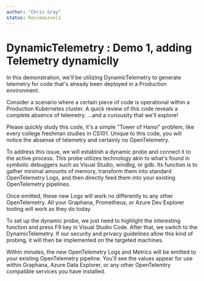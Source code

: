 ```yaml
---
author: "Chris Gray"
status: ReviewLevel1
---
```


# DynamicTelemetry : Demo 1, adding Telemetry dynamiclly
In this demonstration, we'll be utilizing DynamicTelemetry to generate telemetry for
code that's already been deployed in a Production environment.

Consider a scenario where a certain piece of code is operational within a
Production Kubernetes cluster. A quick review of this code reveals a complete
absence of telemetry. ...and a curiousity that we'll explore!

Please quickly study this code,  it's a simple "Tower of Hanoi" problem, like
every college freshman studies in CS101.  Unique to this code, you will notice
the absense of telemetry and certainly no OpenTelemetry.

To address this issue, we will establish a dynamic probe and connect it to the
active process. This probe utilizes technology akin to what's found in symbolic
debuggers such as Visual Studio, windbg, or gdb. Its function is to gather
minimal amounts of memory, transform them into standard OpenTelemetry Logs, and
then directly feed them into your existing OpenTelemetry pipelines.

Once emitted, these new Logs will work no differently to any other OpenTelemetry.
All your Graphana, Prometheus, or Azure Dev Explorer tooling will work as they
do today.

To set up the dynamic probe, we just need to highlight the interesting function
and press F9 key in Visual Studio Code. After that, we switch to the
DynamicTelemetry. If our security and privacy guidelines allow this kind of
probing, it will then be implemented on the targeted machines.

Within minutes, the new OpenTelemetry Logs and Metrics will be emitted to your
existing OpenTelemetry pipeline.  You'll see the values appear for use within
Graphana, Azure Data Explorer, or any other OpenTelemtry compatible services
you have installed.